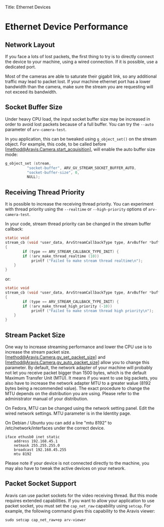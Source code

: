 Title: Ethernet Devices

# Ethernet Device Performance

## Network Layout

If you face a lots of lost packets, the first thing to try is to directly connect
the device to your machine, using a wired connection. If it is possible, use a
dedicated port.

Most of the cameras are able to saturate their gigabit link, so any additional
traffic may lead to packet lost. If your machine ethernet port has a lower
bandwidth than the camera, make sure the stream you are requesting will not
exceed its bandwidth.

## Socket Buffer Size

Under heavy CPU load, the input socket buffer size may be increased in order to avoid
lost packets because of a full buffer. You can try the `--auto` parameter of
`arv-camera-test`.

In you application, this can be tweaked using `g_object_set()` on the stream
object. For example, this code, to be called before
[method@Aravis.Camera.start_acquisition], will enable the auto buffer size mode:

```c
g_object_set (stream,
	      "socket-buffer", ARV_GV_STREAM_SOCKET_BUFFER_AUTO,
	      "socket-buffer-size", 0,
	      NULL);
```

## Receiving Thread Priority

It is possible to increase the receiving thread priority. You can experiment
with thread priority using the `--realtime` or `--high-priority` options of
`arv-camera-test`.

In your code, stream thread priority can be changed in the stream buffer
callback:

```c
static void
stream_cb (void *user_data, ArvStreamCallbackType type, ArvBuffer *buffer)
{
        if (type == ARV_STREAM_CALLBACK_TYPE_INIT) {
		if (!arv_make_thread_realtime (10))
			printf ("Failed to make stream thread realtime\n");
	}
}
```
or:

```c
static void
stream_cb (void *user_data, ArvStreamCallbackType type, ArvBuffer *buffer)
{
        if (type == ARV_STREAM_CALLBACK_TYPE_INIT) {
		if (!arv_make_thread_high_priority (-10))
			printf ("Failed to make stream thread high priority\n");
	}
}
```

## Stream Packet Size

One way to increase streaming performance and lower the CPU use is to increase
the stream packet size. [method@Aravis.Camera.gv_set_packet_size] and
[method@Aravis.Camera.gv_auto_packet_size] allow you to change this parameter.
By default, the network adapter of your machine will probably not let you
receive packet bigger than 1500 bytes, which is the default Maximum Transfer
Unit (MTU). It means if you want to use big packets, you also have to increase
the network adapter MTU to a greater walue (8192 bytes being a recommended
value). The exact procedure to change the MTU depends on the distribution you
are using. Please refer to the administrator manual of your distribution.

On Fedora, MTU can be changed using the network setting panel. Edit the wired
network settings. MTU parameter is in the Identity page.

On Debian / Ubuntu you can add a line "mtu 8192" to /etc/network/interfaces
under the correct device.

```
iface ethusb0 inet static
	address 192.168.45.1
	netmask 255.255.255.0
	broadcast 192.168.45.255
	mtu 8192
```

Please note if your device is not connected directly to the machine, you may
also have to tweak the active devices on your network.

## Packet Socket Support

Aravis can use packet sockets for the video receiving thread. But this mode
requires extended capabilities. If you want to allow your application to use
packet socket, you must set the `cap_net_raw` capability using `setcap`. For
example, the following command gives this capability to the Aravis viewer:

```
sudo setcap cap_net_raw+ep arv-viewer
```
